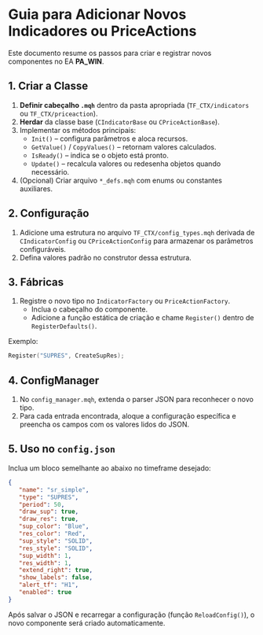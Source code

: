 # Guia para Adicionar Novos Indicadores ou PriceActions

Este documento resume os passos para criar e registrar novos componentes no EA **PA_WIN**.

## 1. Criar a Classe

1. **Definir cabeçalho `.mqh`** dentro da pasta apropriada (`TF_CTX/indicators` ou `TF_CTX/priceaction`).
2. **Herdar** da classe base (`CIndicatorBase` ou `CPriceActionBase`).
3. Implementar os métodos principais:
   - `Init()` – configura parâmetros e aloca recursos.
   - `GetValue()` / `CopyValues()` – retornam valores calculados.
   - `IsReady()` – indica se o objeto está pronto.
   - `Update()` – recalcula valores ou redesenha objetos quando necessário.
4. (Opcional) Criar arquivo `*_defs.mqh` com enums ou constantes auxiliares.

## 2. Configuração

1. Adicione uma estrutura no arquivo `TF_CTX/config_types.mqh` derivada de `CIndicatorConfig` ou `CPriceActionConfig` para armazenar os parâmetros configuráveis.
2. Defina valores padrão no construtor dessa estrutura.

## 3. Fábricas

1. Registre o novo tipo no `IndicatorFactory` ou `PriceActionFactory`.
   - Inclua o cabeçalho do componente.
   - Adicione a função estática de criação e chame `Register()` dentro de `RegisterDefaults()`.

Exemplo:
```cpp
Register("SUPRES", CreateSupRes);
```

## 4. ConfigManager

1. No `config_manager.mqh`, extenda o parser JSON para reconhecer o novo tipo.
2. Para cada entrada encontrada, aloque a configuração específica e preencha os campos com os valores lidos do JSON.

## 5. Uso no `config.json`

Inclua um bloco semelhante ao abaixo no timeframe desejado:
```json
{
   "name": "sr_simple",
   "type": "SUPRES",
   "period": 50,
   "draw_sup": true,
   "draw_res": true,
   "sup_color": "Blue",
   "res_color": "Red",
   "sup_style": "SOLID",
   "res_style": "SOLID",
   "sup_width": 1,
   "res_width": 1,
   "extend_right": true,
   "show_labels": false,
   "alert_tf": "H1",
   "enabled": true
}
```

Após salvar o JSON e recarregar a configuração (função `ReloadConfig()`), o novo componente será criado automaticamente.
